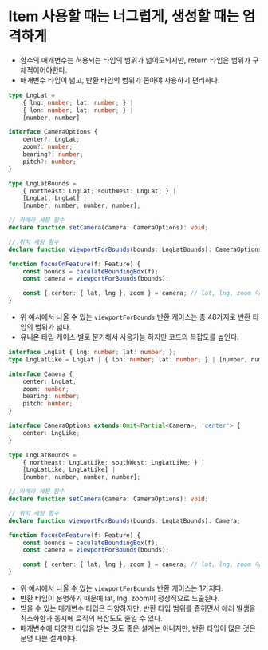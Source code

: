 # Item 사용할 때는 너그럽게, 생성할 때는 엄격하게

* 함수의 매개변수는 허용되는 타입의 범위가 넓어도되지만, return 타입은 범위가 구체적이어야한다.
* 매개변수 타입이 넓고, 반환 타입의 범위가 좁아야 사용하기 편리하다.

```ts
type LngLat = 
    { lng: number; lat: number; } |
    { lon: number; lat: number; } |
    [number, number]

interface CameraOptions {
    center?: LngLat;
    zoom?: number;
    bearing?: number;
    pitch?: number;
}

type LngLatBounds = 
    { northeast: LngLat; southWest: LngLat; } |
    [LngLat, LngLat] |
    [number, number, number, number];

// 카메라 세팅 함수
declare function setCamera(camera: CameraOptions): void;

// 위치 세팅 함수
declare function viewportForBounds(bounds: LngLatBounds): CameraOptions;

function focusOnFeature(f: Feature) {
    const bounds = caculateBoundingBox(f);
    const camera = viewportForBounds(bounds);

    const { center: { lat, lng }, zoom } = camera; // lat, lng, zoom 이 선택적 속성이기 때문에 타입 에러가 발생한다.
}
```
* 위 예시에서 나올 수 있는 `viewportForBounds` 반환 케이스는 총 48가지로 반환 타입의 범위가 넓다.
* 유니온 타입 케이스 별로 분기해서 사용가능 하지만 코드의 복잡도를 높인다.

```ts
interface LngLat { lng: number; lat: number; };
type LngLatLike = LngLat | { lon: number; lat: number; } | [number, number];

interface Camera {
    center: LngLat;
    zoom: number;
    bearing: number;
    pitch: number;
}

interface CameraOptions extends Omit<Partial<Camera>, 'center'> {
    center: LngLike;
}

type LngLatBounds = 
    { northeast: LngLatLike; southWest: LngLatLike; } |
    [LngLatLike, LngLatLike] |
    [number, number, number, number];

// 카메라 세팅 함수
declare function setCamera(camera: CameraOptions): void;

// 위치 세팅 함수
declare function viewportForBounds(bounds: LngLatBounds): Camera;

function focusOnFeature(f: Feature) {
    const bounds = caculateBoundingBox(f);
    const camera = viewportForBounds(bounds);

    const { center: { lat, lng }, zoom } = camera; // lat, lng, zoom 이 선택적 속성이기 때문에 타입 에러가 발생한다.
}
```
* 위 예시에서 나올 수 있는 `viewportForBounds` 반환 케이스는 1가지다.
* 반환 타입이 분명하기 때문에 lat, lng, zoom이 정상적으로 노출된다.
* 받을 수 있는 매개변수 타입은 다양하지만, 반환 타입 범위를 좁히면서 에러 발생을 최소화함과 동시에 로직의 복잡도도 줄일 수 있다.
* 매개변수에 다양한 타입을 받는 것도 좋은 설계는 아니지만, 반환 타입이 많은 것은 분명 나쁜 설계이다.

